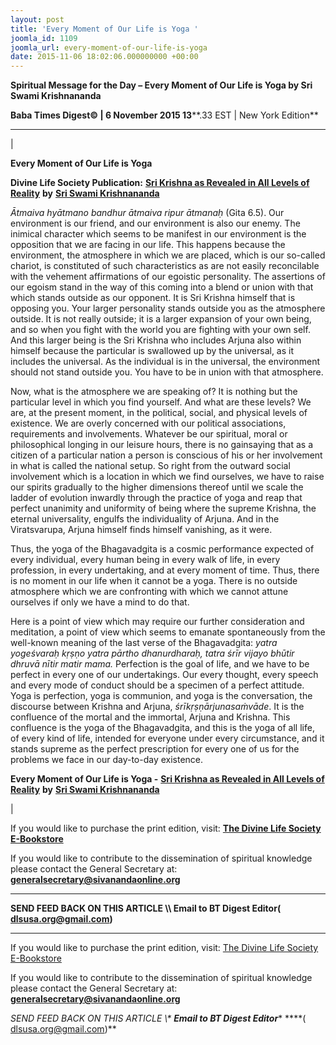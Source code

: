 ```yaml
---
layout: post
title: 'Every Moment of Our Life is Yoga '
joomla_id: 1109
joomla_url: every-moment-of-our-life-is-yoga
date: 2015-11-06 18:02:06.000000000 +00:00
---
```

  

















































**Spiritual Message for the Day – Every Moment of Our Life is Yoga by Sri Swami Krishnananda**

 **Baba Times Digest© | 6 November 2015 13****.33 EST | New York Edition**

* * *

| 

**Every Moment of Our Life is Yoga**

**Divine Life Society Publication:** [**Sri Krishna as Revealed in All Levels of Reality**](http://www.swami-krishnananda.org/disc/disc_290.html) **by** [**Sri Swami Krishnananda**](http://www.dlshq.org/saints/krishnananda.htm)

_Ātmaiva hyātmano bandhur ātmaiva ripur ātmanaḥ_ (Gita 6.5). Our environment is our friend, and our environment is also our enemy. The inimical character which seems to be manifest in our environment is the opposition that we are facing in our life. This happens because the environment, the atmosphere in which we are placed, which is our so-called chariot, is constituted of such characteristics as are not easily reconcilable with the vehement affirmations of our egoistic personality. The assertions of our egoism stand in the way of this coming into a blend or union with that which stands outside as our opponent. It is Sri Krishna himself that is opposing you. Your larger personality stands outside you as the atmosphere outside. It is not really outside; it is a larger expansion of your own being, and so when you fight with the world you are fighting with your own self. And this larger being is the Sri Krishna who includes Arjuna also within himself because the particular is swallowed up by the universal, as it includes the universal. As the individual is in the universal, the environment should not stand outside you. You have to be in union with that atmosphere.

Now, what is the atmosphere we are speaking of? It is nothing but the particular level in which you find yourself. And what are these levels? We are, at the present moment, in the political, social, and physical levels of existence. We are overly concerned with our political associations, requirements and involvements. Whatever be our spiritual, moral or philosophical longing in our leisure hours, there is no gainsaying that as a citizen of a particular nation a person is conscious of his or her involvement in what is called the national setup. So right from the outward social involvement which is a location in which we find ourselves, we have to raise our spirits gradually to the higher dimensions thereof until we scale the ladder of evolution inwardly through the practice of yoga and reap that perfect unanimity and uniformity of being where the supreme Krishna, the eternal universality, engulfs the individuality of Arjuna. And in the Viratsvarupa, Arjuna himself finds himself vanishing, as it were.

Thus, the yoga of the Bhagavadgita is a cosmic performance expected of every individual, every human being in every walk of life, in every profession, in every undertaking, and at every moment of time. Thus, there is no moment in our life when it cannot be a yoga. There is no outside atmosphere which we are confronting with which we cannot attune ourselves if only we have a mind to do that.

Here is a point of view which may require our further consideration and meditation, a point of view which seems to emanate spontaneously from the well-known meaning of the last verse of the Bhagavadgita: _yatra yogeśvaraḥ kṛṣṇo yatra pārtho dhanurdharaḥ, tatra śrīr vijayo bhūtir dhruvā nītir matir mama._ Perfection is the goal of life, and we have to be perfect in every one of our undertakings. Our every thought, every speech and every mode of conduct should be a specimen of a perfect attitude. Yoga is perfection, yoga is communion, and yoga is the conversation, the discourse between Krishna and Arjuna, _śrīkṛṣṇārjunasaṁvāde_. It is the confluence of the mortal and the immortal, Arjuna and Krishna. This confluence is the yoga of the Bhagavadgita, and this is the yoga of all life, of every kind of life, intended for everyone under every circumstance, and it stands supreme as the perfect prescription for every one of us for the problems we face in our day-to-day existence.



**Every Moment of Our Life is Yoga -** [**Sri Krishna as Revealed in All Levels of Reality**](http://www.swami-krishnananda.org/disc/disc_290.html) **by** [**Sri Swami Krishnananda**](http://www.dlshq.org/saints/krishnananda.htm)

 |



If you would like to purchase the print edition, visit: **[The Divine Life Society E-Bookstore](http://www.dlshq.org/download/download.htm)**

If you would like to contribute to the dissemination of spiritual knowledge please contact the General Secretary at: [](mailto:%20%3Cscript%20type=%27text/javascript%27%3E%20%3C%21--%20var%20prefix%20=%20%27ma%27%20+%20%27il%27%20+%20%27to%27;%20var%20path%20=%20%27hr%27%20+%20%27ef%27%20+%20%27=%27;%20var%20addy57016%20=%20%27generalsecretary%27%20+%20%27@%27;%20addy57016%20=%20addy57016%20+%20%27sivanandaonline%27%20+%20%27.%27%20+%20%27org%27;%20document.write%28%27%3Ca%20%27%20+%20path%20+%20%27%5C%27%27%20+%20prefix%20+%20%27:%27%20+%20addy57016%20+%20%27%5C%27%3E%27%29;%20document.write%28addy57016%29;%20document.write%28%27%3C%5C/a%3E%27%29;%20//--%3E%5Cn%20%3C/script%3E%3Cscript%20type=%27text/javascript%27%3E%20%3C%21--%20document.write%28%27%3Cspan%20style=%5C%27display:%20none;%5C%27%3E%27%29;%20//--%3E%20%3C/script%3EThis%20email%20address%20is%20being%20protected%20from%20spambots.%20You%20need%20JavaScript%20enabled%20to%20view%20it.%20%3Cscript%20type=%27text/javascript%27%3E%20%3C%21--%20document.write%28%27%3C/%27%29;%20document.write%28%27span%3E%27%29;%20//--%3E%20%3C/script%3E?subject=Contribution%20to%20Dissemination%20of%20Spiritual%20Knowledge) **generalsecretary@sivanandaonline.org**

****

**SEND FEED BACK ON THIS ARTICLE \\\ Email to BT Digest Editor[](mailto:%20%3Cscript%20type=%27text/javascript%27%3E%20%3C%21--%20var%20prefix%20=%20%27ma%27%20+%20%27il%27%20+%20%27to%27;%20var%20path%20=%20%27hr%27%20+%20%27ef%27%20+%20%27=%27;%20var%20addy72654%20=%20%27dlsusa.org%27%20+%20%27@%27;%20addy72654%20=%20addy72654%20+%20%27gmail%27%20+%20%27.%27%20+%20%27com%27;%20document.write%28%27%3Ca%20%27%20+%20path%20+%20%27%5C%27%27%20+%20prefix%20+%20%27:%27%20+%20addy72654%20+%20%27%5C%27%3E%27%29;%20document.write%28addy72654%29;%20document.write%28%27%3C%5C/a%3E%27%29;%20//--%3E%5Cn%20%3C/script%3E%3Cscript%20type=%27text/javascript%27%3E%20%3C%21--%20document.write%28%27%3Cspan%20style=%5C%27display:%20none;%5C%27%3E%27%29;%20//--%3E%20%3C/script%3EThis%20email%20address%20is%20being%20protected%20from%20spambots.%20You%20need%20JavaScript%20enabled%20to%20view%20it.%20%3Cscript%20type=%27text/javascript%27%3E%20%3C%21--%20document.write%28%27%3C/%27%29;%20document.write%28%27span%3E%27%29;%20//--%3E%20%3C/script%3E?subject=DLS%20Posts)( [dlsusa.org@gmail.com](mailto:dlsusa.org@gmail.com))**



* * *



  

If you would like to purchase the print edition, visit: [The Divine Life Society E-Bookstore](http://www.dlshq.org/download/download.htm)

If you would like to contribute to the dissemination of spiritual knowledge please contact the General Secretary at: **[generalsecretary@sivanandaonline.org](mailto:generalsecretary@sivanandaonline.org)**

**SEND FEED BACK ON THIS ARTICLE \\\**  **Email to BT Digest Editor**** [](mailto:%20%3Cscript%20type=%27text/javascript%27%3E%20%3C%21--%20var%20prefix%20=%20%27ma%27%20+%20%27il%27%20+%20%27to%27;%20var%20path%20=%20%27hr%27%20+%20%27ef%27%20+%20%27=%27;%20var%20addy72654%20=%20%27dlsusa.org%27%20+%20%27@%27;%20addy72654%20=%20addy72654%20+%20%27gmail%27%20+%20%27.%27%20+%20%27com%27;%20document.write%28%27%3Ca%20%27%20+%20path%20+%20%27%5C%27%27%20+%20prefix%20+%20%27:%27%20+%20addy72654%20+%20%27%5C%27%3E%27%29;%20document.write%28addy72654%29;%20document.write%28%27%3C%5C/a%3E%27%29;%20//--%3E%5Cn%20%3C/script%3E%3Cscript%20type=%27text/javascript%27%3E%20%3C%21--%20document.write%28%27%3Cspan%20style=%5C%27display:%20none;%5C%27%3E%27%29;%20//--%3E%20%3C/script%3EThis%20email%20address%20is%20being%20protected%20from%20spambots.%20You%20need%20JavaScript%20enabled%20to%20view%20it.%20%3Cscript%20type=%27text/javascript%27%3E%20%3C%21--%20document.write%28%27%3C/%27%29;%20document.write%28%27span%3E%27%29;%20//--%3E%20%3C/script%3E?subject=DLS%20Posts)****( [dlsusa.org@gmail.com](mailto:dlsusa.org@gmail.com))**  
